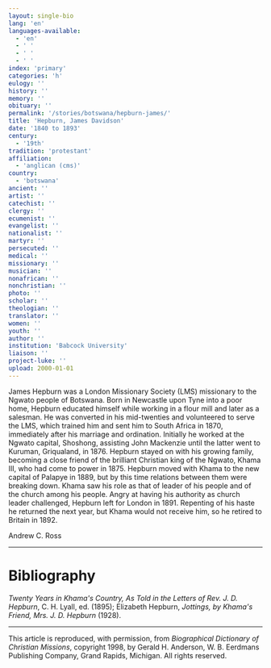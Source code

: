 ```yaml
---
layout: single-bio
lang: 'en'
languages-available:
  - 'en'
  - ' '
  - ' '
  - ' '
index: 'primary'
categories: 'h'
eulogy: ''
history: ''
memory: ''
obituary: ''
permalink: '/stories/botswana/hepburn-james/'
title: 'Hepburn, James Davidson'
date: '1840 to 1893'
century:
  - '19th'
tradition: 'protestant'
affiliation:
  - 'anglican (cms)'
country:
  - 'botswana'
ancient: ''
artist: ''
catechist: ''
clergy: ''
ecumenist: ''
evangelist: ''
nationalist: ''
martyr: ''
persecuted: ''
medical: ''
missionary: ''
musician: ''
nonafrican: ''
nonchristian: ''
photo: ''
scholar: ''
theologian: ''
translator: ''
women: ''
youth: ''
author: ''
institution: 'Babcock University'
liaison: ''
project-luke: ''
upload: 2000-01-01
---
```



James Hepburn was a London Missionary Society (LMS) missionary to the Ngwato people of Botswana. Born in Newcastle upon Tyne into a poor home, Hepburn educated himself while working in a flour mill and later as a salesman. He was converted in his mid-twenties and volunteered to serve the LMS, which trained him and sent him to South Africa in 1870, immediately after his marriage and ordination. Initially he worked at the Ngwato capital, Shoshong, assisting John Mackenzie until the latter went to Kuruman, Griqualand, in 1876. Hepburn stayed on with his growing family, becoming a close friend of the brilliant Christian king of the Ngwato, Khama III, who had come to power in 1875. Hepburn moved with Khama to the new capital of Palapye in 1889, but by this time relations between them were breaking down. Khama saw his role as that of leader of his people and of the church among his people. Angry at having his authority as church leader challenged, Hepburn left for London in 1891. Repenting of his haste he returned the next year, but Khama would not receive him, so he retired to Britain in 1892.

Andrew C. Ross

---

# Bibliography

*Twenty Years in Khama's Country, As Told in the Letters of Rev. J. D. Hepburn*, C. H. Lyall, ed. (1895); Elizabeth Hepburn, *Jottings, by Khama's Friend, Mrs. J. D. Hepburn* (1928).

---

This article is reproduced, with permission, from *Biographical Dictionary of Christian Missions*, copyright 1998, by Gerald H. Anderson, W. B. Eerdmans Publishing Company, Grand Rapids, Michigan. All rights reserved.
